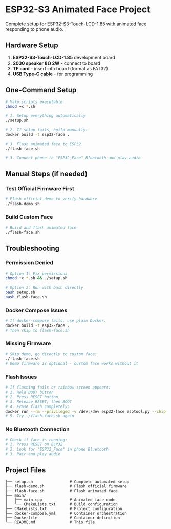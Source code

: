 # ESP32-S3 Animated Face Project

Complete setup for ESP32-S3-Touch-LCD-1.85 with animated face responding to phone audio.

## Hardware Setup
1. **ESP32-S3-Touch-LCD-1.85** development board
2. **2030 speaker 8Ω 2W** - connect to board
3. **TF card** - insert into board (format as FAT32)
4. **USB Type-C cable** - for programming

## One-Command Setup

```bash
# Make scripts executable
chmod +x *.sh

# 1. Setup everything automatically
./setup.sh

# 2. If setup fails, build manually:
docker build -t esp32-face .

# 3. Flash animated face to ESP32
./flash-face.sh

# 3. Connect phone to "ESP32_Face" Bluetooth and play audio
```

## Manual Steps (if needed)

### Test Official Firmware First
```bash
# Flash official demo to verify hardware
./flash-demo.sh
```

### Build Custom Face
```bash
# Build and flash animated face
./flash-face.sh
```



## Troubleshooting

### Permission Denied
```bash
# Option 1: Fix permissions
chmod +x *.sh && ./setup.sh

# Option 2: Run with bash directly
bash setup.sh
bash flash-face.sh
```

### Docker Compose Issues
```bash
# If docker-compose fails, use plain Docker:
docker build -t esp32-face .
# Then skip to flash-face.sh
```

### Missing Firmware
```bash
# Skip demo, go directly to custom face:
./flash-face.sh
# Demo firmware is optional - custom face works without it
```

### Flash Issues
```bash
# If flashing fails or rainbow screen appears:
# 1. Hold BOOT button
# 2. Press RESET button  
# 3. Release RESET, then BOOT
# 4. Erase flash completely:
docker run --rm --privileged -v /dev:/dev esp32-face esptool.py --chip esp32s3 --port /dev/ttyACM0 erase_flash
# 5. Try ./flash-face.sh again
```

### No Bluetooth Connection
```bash
# Check if face is running:
# 1. Press RESET on ESP32
# 2. Look for "ESP32_Face" in phone Bluetooth
# 3. Pair and play audio
```

## Project Files
```
├── setup.sh                # Complete automated setup
├── flash-demo.sh           # Flash official firmware  
├── flash-face.sh           # Flash animated face
├── main/
│   ├── main.cpp            # Animated face code
│   └── CMakeLists.txt      # Build configuration
├── CMakeLists.txt          # Project configuration
├── docker-compose.yml      # Container orchestration
├── Dockerfile              # Container definition
└── README.md               # This file
```